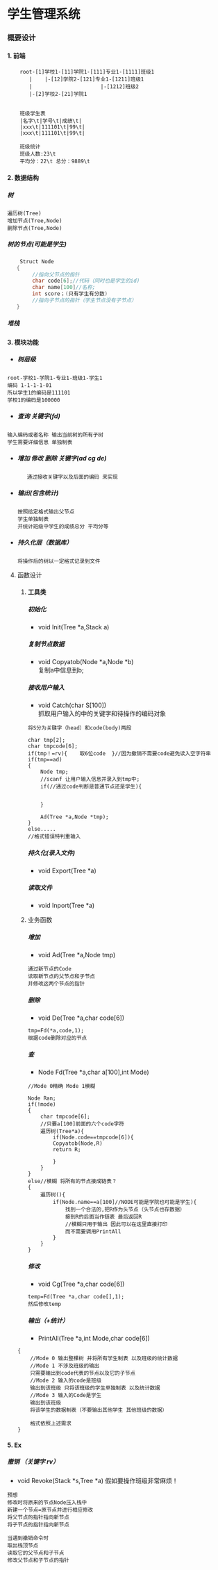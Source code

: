 # 学生管理系统

### 概要设计
#### 1. 前端
```
	root-[1]学校1-[11]学院1-[111]专业1-[1111]班级1     
	   |    |-[12]学院2-[121]专业1-[1211]班级1
	   |	                  |-[1212]班级2
	   |-[2]学校2-[21]学院1 


	班级学生表
	|名字\t|学号\t|成绩\t|
	|xxx\t|111101\t|99\t|
	|xxx\t|111101\t|99\t|

	班级统计
	班级人数:23\t
	平均分：22\t 总分：9889\t
```
#### 2. 数据结构  
##### 树   
```
遍历树(Tree)
增加节点(Tree,Node)
删除节点(Tree,Node)

```
##### 树的节点(可能是学生)  
```c
	Struct Node
   {
		//指向父节点的指针
		char code[6];//代码（同时也是学生的id)
		char name[100]//名称;
		int score；(只有学生有分数)
		//指向子节点的指针（学生节点没有子节点）
   }
```
##### 堆栈

#### 3. 模块功能   
   * ##### 树层级 
	root-学校1-学院1-专业1-班级1-学生1     
   	编码 1-1-1-1-01
	所以学生1的编码是111101
	学校1的编码是100000    
   * ##### 查询 关键字(fd)
   	输入编码或者名称 输出当前树的所有子树    
   	学生需要详细信息 单独制表
 
   * ##### 增加 修改 删除 关键字(ad cg de)
			通过接收关键字以及后面的编码 来实现   

  * ##### 输出(包含统计)    
		按照给定格式输出父节点
		学生单独制表        
		并统计班级中学生的成绩总分 平均分等
  * ##### 持久化层（数据库）
		将操作后的树以一定格式记录到文件

 4. 函数设计
	1. #### 工具类
		##### 初始化
		* void Init(Tree *a,Stack a)
		##### 复制节点数据
		* void Copyatob(Node *a,Node *b)   
		复制a中信息到b;		 
		##### 接收用户输入
		* void Catch(char S[100])      
		抓取用户输入的中的关键字和待操作的编码对象
		```
		将S分为关键字（head）和code(body)两段      
		
		char tmp[2];
		char tmpcode[6];
		if(tmp！=rv){	取6位code	 }//因为撤销不需要code避免读入空字符串
		if(tmp==ad)
		{
			Node tmp;
			//scanf 让用户输入信息并录入到tmp中;
			if(//通过code判断是普通节点还是学生){


			}

			Ad(Tree *a,Node *tmp);
		}
		else.....
		//格式错误特判重输入
		```
		##### 持久化(录入文件)
		* void Export(Tree *a)
		##### 读取文件
		* void Inport(Tree *a)
		
	2. 业务函数
		##### 增加 
		* void Ad(Tree *a,Node tmp)
		```
		通过新节点的Code      
		读取新节点的父节点和子节点
		并修改这两个节点的指针
		
		```
		##### 删除
		* void De(Tree *a,char code[6])
		```
		tmp=Fd(*a,code,1);
		根据code删除对应的节点
		``` 
		##### 查 
		* Node Fd(Tree *a,char a[100],int Mode)
		```
		//Mode 0精确 Mode 1模糊

		Node Ran;
		if(!mode)
		{
			char tmpcode[6];
			//只要a[100]前面的六个code字符
			遍历树(Tree*a){
				if(Node.code==tmpcode[6]){
				Copyatob(Node,R)
				return R;
				
				}
			}
		}
		else//模糊 将所有的节点接成链表？
		{
			遍历树(){
				if(Node.name==a[100]//NODE可能是学院也可能是学生){
					找到一个合法的,把R作为头节点（头节点也存数据）
					接到R的后面当作链表 最后返回R
					//模糊只用于输出 因此可以在这里直接打印
					而不需要调用PrintAll
				}
			}
		}
		``` 
		##### 修改
		* void Cg(Tree *a,char code[6])
		```
		temp=Fd(Tree *a,char code[],1);
		然后修改temp
		``` 
		##### 输出（+统计）
		* PrintAll(Tree *a,int Mode,char code[6])
	```
	{	
		//Mode 0 输出整棵树 并将所有学生制表 以及班级的统计数据
		//Mode 1 不涉及班级的输出
		只需要输出到code代表的节点以及它的子节点
		//Mode 2 输入的code是班级
		输出到该班级 只将该班级的学生单独制表 以及统计数据
		//Mode 3 输入的Code是学生
		输出到该班级
		将该学生的数据制表（不要输出其他学生 其他班级的数据）

		格式依照上述需求
	}
	```

#### 5.  Ex
   ##### 撤销 （关键字 rv）
  * void Revoke(Stack *s,Tree *a) 
假如要操作班级非常麻烦！
```
预想
修改时将原来的节点Node压入栈中
新建一个节点=原节点并进行相应修改
将父节点的指针指向新节点 
将子节点的指针指向新节点

当遇到撤销命令时
取出栈顶节点 
读取它的父节点和子节点
修改父节点和子节点的指针
```